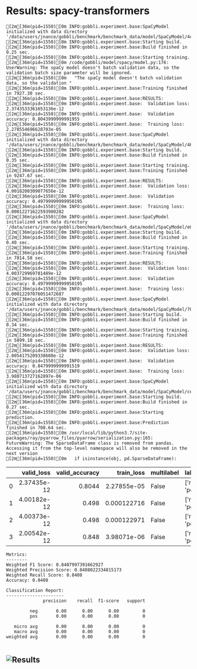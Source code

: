 # Results: spacy-transformers
```
[2m[36m(pid=1550)[0m INFO:gobbli.experiment.base:SpaCyModel initialized with data directory '/data/users/jnance/gobbli/benchmark/benchmark_data/model/SpaCyModel/4c7c27aff9f14cc294b36e82453bb228'
[2m[36m(pid=1550)[0m INFO:gobbli.experiment.base:Starting build.
[2m[36m(pid=1550)[0m INFO:gobbli.experiment.base:Build finished in 0.25 sec.
[2m[36m(pid=1550)[0m INFO:gobbli.experiment.base:Starting training.
[2m[36m(pid=1550)[0m /code/gobbli/model/spacy/model.py:176: UserWarning: The spaCy model doesn't batch validation data, so the validation batch size parameter will be ignored.
[2m[36m(pid=1550)[0m   "The spaCy model doesn't batch validation data, so the validation "
[2m[36m(pid=1550)[0m INFO:gobbli.experiment.base:Training finished in 7927.30 sec.
[2m[36m(pid=1550)[0m INFO:gobbli.experiment.base:RESULTS:
[2m[36m(pid=1550)[0m INFO:gobbli.experiment.base:  Validation loss: 2.3743533361653136e-12
[2m[36m(pid=1550)[0m INFO:gobbli.experiment.base:  Validation accuracy: 0.8043999999991955
[2m[36m(pid=1550)[0m INFO:gobbli.experiment.base:  Training loss: 2.278554696628703e-05
[2m[36m(pid=1550)[0m INFO:gobbli.experiment.base:SpaCyModel initialized with data directory '/data/users/jnance/gobbli/benchmark/benchmark_data/model/SpaCyModel/465b45ef238f480991aa09c078888cff'
[2m[36m(pid=1550)[0m INFO:gobbli.experiment.base:Starting build.
[2m[36m(pid=1550)[0m INFO:gobbli.experiment.base:Build finished in 0.35 sec.
[2m[36m(pid=1550)[0m INFO:gobbli.experiment.base:Starting training.
[2m[36m(pid=1550)[0m INFO:gobbli.experiment.base:Training finished in 9247.67 sec.
[2m[36m(pid=1550)[0m INFO:gobbli.experiment.base:RESULTS:
[2m[36m(pid=1550)[0m INFO:gobbli.experiment.base:  Validation loss: 4.0018200309077656e-12
[2m[36m(pid=1550)[0m INFO:gobbli.experiment.base:  Validation accuracy: 0.49799999999950195
[2m[36m(pid=1550)[0m INFO:gobbli.experiment.base:  Training loss: 0.00012271622593980282
[2m[36m(pid=1550)[0m INFO:gobbli.experiment.base:SpaCyModel initialized with data directory '/data/users/jnance/gobbli/benchmark/benchmark_data/model/SpaCyModel/e06e1e0ba7f74b51becb654ddcfb962e'
[2m[36m(pid=1550)[0m INFO:gobbli.experiment.base:Starting build.
[2m[36m(pid=1550)[0m INFO:gobbli.experiment.base:Build finished in 0.40 sec.
[2m[36m(pid=1550)[0m INFO:gobbli.experiment.base:Starting training.
[2m[36m(pid=1550)[0m INFO:gobbli.experiment.base:Training finished in 7814.58 sec.
[2m[36m(pid=1550)[0m INFO:gobbli.experiment.base:RESULTS:
[2m[36m(pid=1550)[0m INFO:gobbli.experiment.base:  Validation loss: 4.003729969781489e-12
[2m[36m(pid=1550)[0m INFO:gobbli.experiment.base:  Validation accuracy: 0.49799999999950195
[2m[36m(pid=1550)[0m INFO:gobbli.experiment.base:  Training loss: 0.00012297076051472687
[2m[36m(pid=1550)[0m INFO:gobbli.experiment.base:SpaCyModel initialized with data directory '/data/users/jnance/gobbli/benchmark/benchmark_data/model/SpaCyModel/708a1a4b6d684b96b0f597b91e1947d5'
[2m[36m(pid=1550)[0m INFO:gobbli.experiment.base:Starting build.
[2m[36m(pid=1550)[0m INFO:gobbli.experiment.base:Build finished in 0.34 sec.
[2m[36m(pid=1550)[0m INFO:gobbli.experiment.base:Starting training.
[2m[36m(pid=1550)[0m INFO:gobbli.experiment.base:Training finished in 5899.18 sec.
[2m[36m(pid=1550)[0m INFO:gobbli.experiment.base:RESULTS:
[2m[36m(pid=1550)[0m INFO:gobbli.experiment.base:  Validation loss: 2.0054175209338608e-12
[2m[36m(pid=1550)[0m INFO:gobbli.experiment.base:  Validation accuracy: 0.8479999999991519
[2m[36m(pid=1550)[0m INFO:gobbli.experiment.base:  Training loss: 3.980713727162897e-06
[2m[36m(pid=1550)[0m INFO:gobbli.experiment.base:SpaCyModel initialized with data directory '/data/users/jnance/gobbli/benchmark/benchmark_data/model/SpaCyModel/ce3aad4a5ca9499c909ac2e5883246a9'
[2m[36m(pid=1550)[0m INFO:gobbli.experiment.base:Starting build.
[2m[36m(pid=1550)[0m INFO:gobbli.experiment.base:Build finished in 0.27 sec.
[2m[36m(pid=1550)[0m INFO:gobbli.experiment.base:Starting prediction.
[2m[36m(pid=1550)[0m INFO:gobbli.experiment.base:Prediction finished in 708.64 sec.
[2m[36m(pid=1550)[0m /usr/local/lib/python3.7/site-packages/ray/pyarrow_files/pyarrow/serialization.py:165: FutureWarning: The SparseDataFrame class is removed from pandas. Accessing it from the top-level namespace will also be removed in the next version
[2m[36m(pid=1550)[0m   if isinstance(obj, pd.SparseDataFrame):

```
|    |   valid_loss |   valid_accuracy |   train_loss | multilabel   | labels         | checkpoint                                                                                                                                                    | node_ip_address   | model_params                                 |
|---:|-------------:|-----------------:|-------------:|:-------------|:---------------|:--------------------------------------------------------------------------------------------------------------------------------------------------------------|:------------------|:---------------------------------------------|
|  0 |  2.37435e-12 |           0.8044 |  2.27855e-05 | False        | ['neg', 'pos'] | /data/users/jnance/gobbli/benchmark/benchmark_data/model/SpaCyModel/4c7c27aff9f14cc294b36e82453bb228/train/f1c15f7b8f3b4789b7cc3d8509f813a4/output/checkpoint | 172.80.10.2       | {'model': 'en_trf_bertbaseuncased_lg'}       |
|  1 |  4.00182e-12 |           0.498  |  0.000122716 | False        | ['neg', 'pos'] | /data/users/jnance/gobbli/benchmark/benchmark_data/model/SpaCyModel/465b45ef238f480991aa09c078888cff/train/bf4d19786f2948638cadfdcc949d5093/output/checkpoint | 172.80.10.2       | {'model': 'en_trf_xlnetbasecased_lg'}        |
|  2 |  4.00373e-12 |           0.498  |  0.000122971 | False        | ['neg', 'pos'] | /data/users/jnance/gobbli/benchmark/benchmark_data/model/SpaCyModel/e06e1e0ba7f74b51becb654ddcfb962e/train/db858c5c264847478d486c850e9cd513/output/checkpoint | 172.80.10.2       | {'model': 'en_trf_robertabase_lg'}           |
|  3 |  2.00542e-12 |           0.848  |  3.98071e-06 | False        | ['neg', 'pos'] | /data/users/jnance/gobbli/benchmark/benchmark_data/model/SpaCyModel/708a1a4b6d684b96b0f597b91e1947d5/train/ab68b0282a6f4c84a61d8bde5a6bcb2e/output/checkpoint | 172.80.10.2       | {'model': 'en_trf_distilbertbaseuncased_lg'} |
```
Metrics:
--------
Weighted F1 Score: 0.8407997391662927
Weighted Precision Score: 0.8408022334815173
Weighted Recall Score: 0.8408
Accuracy: 0.8408

Classification Report:
----------------------
              precision    recall  f1-score   support

         neg       0.00      0.00      0.00         0
         pos       0.00      0.00      0.00         0

   micro avg       0.00      0.00      0.00         0
   macro avg       0.00      0.00      0.00         0
weighted avg       0.00      0.00      0.00         0


```

![Results](spacy-transformers/plot.png)
---